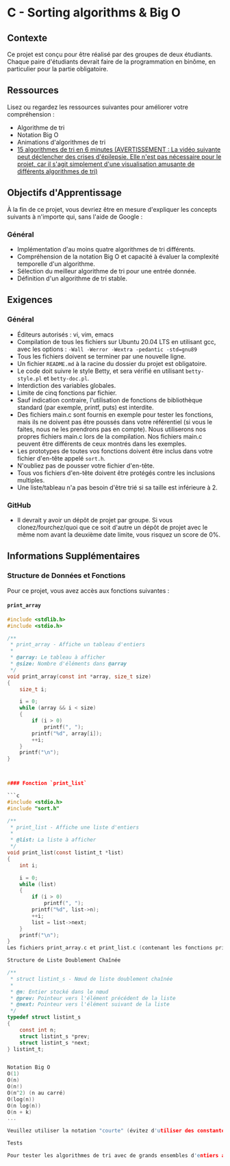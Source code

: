 # C - Sorting algorithms & Big O

## Contexte

Ce projet est conçu pour être réalisé par des groupes de deux étudiants. Chaque paire d'étudiants devrait faire de la programmation en binôme, en particulier pour la partie obligatoire.

## Ressources

Lisez ou regardez les ressources suivantes pour améliorer votre compréhension :

- Algorithme de tri
- Notation Big O
- Animations d'algorithmes de tri
- [15 algorithmes de tri en 6 minutes (AVERTISSEMENT : La vidéo suivante peut déclencher des crises d'épilepsie. Elle n'est pas nécessaire pour le projet, car il s'agit simplement d'une visualisation amusante de différents algorithmes de tri)](lien-de-la-video)

## Objectifs d'Apprentissage

À la fin de ce projet, vous devriez être en mesure d'expliquer les concepts suivants à n'importe qui, sans l'aide de Google :

### Général

- Implémentation d'au moins quatre algorithmes de tri différents.
- Compréhension de la notation Big O et capacité à évaluer la complexité temporelle d'un algorithme.
- Sélection du meilleur algorithme de tri pour une entrée donnée.
- Définition d'un algorithme de tri stable.

## Exigences

### Général

- Éditeurs autorisés : vi, vim, emacs
- Compilation de tous les fichiers sur Ubuntu 20.04 LTS en utilisant gcc, avec les options : `-Wall -Werror -Wextra -pedantic -std=gnu89`
- Tous les fichiers doivent se terminer par une nouvelle ligne.
- Un fichier `README.md` à la racine du dossier du projet est obligatoire.
- Le code doit suivre le style Betty, et sera vérifié en utilisant `betty-style.pl` et `betty-doc.pl`.
- Interdiction des variables globales.
- Limite de cinq fonctions par fichier.
- Sauf indication contraire, l'utilisation de fonctions de bibliothèque standard (par exemple, printf, puts) est interdite.
- Des fichiers main.c sont fournis en exemple pour tester les fonctions, mais ils ne doivent pas être poussés dans votre référentiel (si vous le faites, nous ne les prendrons pas en compte). Nous utiliserons nos propres fichiers main.c lors de la compilation. Nos fichiers main.c peuvent être différents de ceux montrés dans les exemples.
- Les prototypes de toutes vos fonctions doivent être inclus dans votre fichier d'en-tête appelé `sort.h`.
- N'oubliez pas de pousser votre fichier d'en-tête.
- Tous vos fichiers d'en-tête doivent être protégés contre les inclusions multiples.
- Une liste/tableau n'a pas besoin d'être trié si sa taille est inférieure à 2.

### GitHub

- Il devrait y avoir un dépôt de projet par groupe. Si vous clonez/fourchez/quoi que ce soit d'autre un dépôt de projet avec le même nom avant la deuxième date limite, vous risquez un score de 0%.

## Informations Supplémentaires

### Structure de Données et Fonctions

Pour ce projet, vous avez accès aux fonctions suivantes :

#### `print_array`

```c
#include <stdlib.h>
#include <stdio.h>

/**
 * print_array - Affiche un tableau d'entiers
 *
 * @array: Le tableau à afficher
 * @size: Nombre d'éléments dans @array
 */
void print_array(const int *array, size_t size)
{
    size_t i;

    i = 0;
    while (array && i < size)
    {
        if (i > 0)
            printf(", ");
        printf("%d", array[i]);
        ++i;
    }
    printf("\n");
}



#### Fonction `print_list`

```c
#include <stdio.h>
#include "sort.h"

/**
 * print_list - Affiche une liste d'entiers
 *
 * @list: La liste à afficher
 */
void print_list(const listint_t *list)
{
    int i;

    i = 0;
    while (list)
    {
        if (i > 0)
            printf(", ");
        printf("%d", list->n);
        ++i;
        list = list->next;
    }
    printf("\n");
}
Les fichiers print_array.c et print_list.c (contenant les fonctions print_array et print_list) seront compilés avec vos fonctions lors de la correction. Assurez-vous de déclarer les prototypes de ces fonctions dans votre fichier d'en-tête sort.h

Structure de Liste Doublement Chaînée

/**
 * struct listint_s - Nœud de liste doublement chaînée
 *
 * @n: Entier stocké dans le nœud
 * @prev: Pointeur vers l'élément précédent de la liste
 * @next: Pointeur vers l'élément suivant de la liste
 */
typedef struct listint_s
{
    const int n;
    struct listint_s *prev;
    struct listint_s *next;
} listint_t;


Notation Big O
O(1)
O(n)
O(n!)
O(n^2) (n au carré)
O(log(n))
O(n log(n))
O(n + k)
...

Veuillez utiliser la notation "courte" (évitez d'utiliser des constantes). Par exemple, O(nk) ou O(wn) doit être écrit comme O(n). Si une réponse est requise dans un fichier, assurez-vous que tous vos fichiers de réponse ont une nouvelle ligne à la fin.

Tests

Pour tester les algorithmes de tri avec de grands ensembles d'entiers aléatoires, vous pouvez utiliser Random.org.
